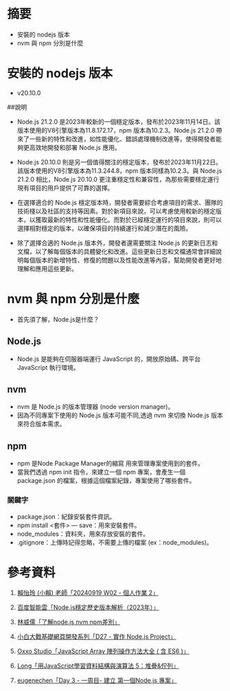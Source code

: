 # 摘要

- 安裝的 nodejs 版本
- nvm 與 npm 分別是什麼

# 安裝的 nodejs 版本

- v20.10.0

##說明

- Node.js 21.2.0 是2023年較新的一個穩定版本，發布於2023年11月14日。該版本使用的V8引擎版本為11.8.172.17，npm 版本為10.2.3。Node.js 21.2.0 帶來了一些新的特性和改進，如性能優化、錯誤處理機制改進等，使得開發者能夠更高效地開發和部署 Node.js 應用。

- Node.js 20.10.0 則是另一個值得關注的穩定版本，發布於2023年11月22日。該版本使用的V8引擎版本為11.3.244.8，npm 版本同樣為10.2.3。與 Node.js 21.2.0 相比，Node.js 20.10.0 更注重穩定性和兼容性，為那些需要穩定運行現有項目的用戶提供了可靠的選擇。

- 在選擇適合的 Node.js 穩定版本時，開發者需要綜合考慮項目的需求、團隊的技術棧以及社區的支持等因素。對於新項目來說，可以考慮使用較新的穩定版本，以獲取最新的特性和性能優化。而對於已經穩定運行的項目來說，則可以選擇相對穩定的版本，以確保項目的持續運行和減少潛在的風險。

- 除了選擇合適的 Node.js 版本外，開發者還需要關注 Node.js 的更新日志和文檔，以了解每個版本的具體變化和改進。這些更新日志和文檔通常會詳細說明每個版本的新增特性、修復的問題以及性能改進等內容，幫助開發者更好地理解和應用這些更新。

# nvm 與 npm 分別是什麼

- 首先須了解，Node.js是什麼？

## Node.js

- Node.js 是能夠在伺服器端運行 JavaScript 的，開放原始碼、跨平台 JavaScript 執行環境。

## nvm

- nvm 是 Node.js 的版本管理器 (node version manager)。
- 因為不同專案下使用的 Node.js 版本可能不同,透過 nvm 來切換 Node.js 版本來符合版本需求。

## npm

- npm 是Node Package Manager的縮寫 用來管理專案使用到的套件。
- 當我們透過 npm init 指令，來建立一個 npm 專案，會產生一個 package.json 的檔案，根據這個檔案紀錄，專案使用了哪些套件。

### 關鍵字

- package.json：紀錄安裝套件資訊。
- npm install <套件> — save：用來安裝套件。
- node_modules：資料夾，用來存放安裝的套件。
- .gitignore：上傳時記得忽略，不需要上傳的檔案 (ex：node_modules)。

# 參考資料

1. [賴怡玲 (小賴) 老師「20240919 W02 - 個人作業 2」](https://lightda-tw.notion.site/20240919-W02-2-1052ceabc70c80e88074d8a9e03ec715)

2. [百度智能雲「Node.js穩定歷史版本解析（2023年）」](https://cloud.baidu.com/article/3285908)

3. [林威儒「了解node.js nvm npm差別」](https://a0910288060.medium.com/%E4%BA%86%E8%A7%A3node-js-nvm-npm%E5%B7%AE%E5%88%A5-47cda7c1d569)

4. [小白大戰基礎網頁開發系列「D27 - 實作 Node.js Project」](https://ithelp.ithome.com.tw/articles/10307939)

5. [Oxxo Studio「JavaScript Array 陣列操作方法大全 ( 含 ES6 )」](https://www.oxxostudio.tw/articles/201908/js-array.html#array_tostring)

6. [Long「用JavaScript學習資料結構與演算法 5：堆疊&佇列」](https://break0344.medium.com/data-structures-and-algorithms-5-stack-queue-fcd1c8d95a62)

7. [eugenechen「Day 3 - 一周目- 建立 第一個Node.js 專案」](https://ithelp.ithome.com.tw/m/articles/10199745)
